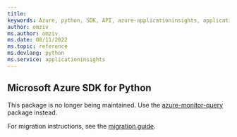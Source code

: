 ```yaml
---
title: 
keywords: Azure, python, SDK, API, azure-applicationinsights, applicationinsights
author: omziv
ms.author: omziv
ms.date: 08/11/2022
ms.topic: reference
ms.devlang: python
ms.service: applicationinsights
---
```

## Microsoft Azure SDK for Python

This package is no longer being maintained. Use the [azure-monitor-query](https://pypi.org/project/azure-monitor-query/) package instead.

For migration instructions, see the [migration guide](https://aka.ms/azsdk/python/migrate/ai-to-monitor-query).
